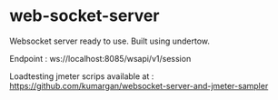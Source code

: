 # web-socket-server

Websocket server ready to use. Built using undertow. 

Endpoint : ws://localhost:8085/wsapi/v1/session

Loadtesting jmeter scrips available at : https://github.com/kumargan/websocket-server-and-jmeter-sampler
